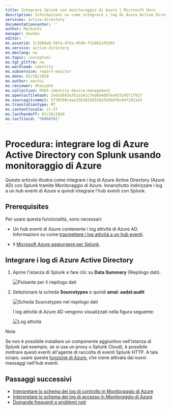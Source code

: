```yaml
---
title: Integrare Splunk con monitoraggio di Azure | Microsoft Docs
description: Informazioni su come integrare i log di Azure Active Directory con SumoLogic usando monitoraggio di Azure
services: active-directory
documentationcenter: ''
author: MarkusVi
manager: daveba
editor: ''
ms.assetid: 2c3db9a8-50fa-475a-97d8-f31082af6593
ms.service: active-directory
ms.devlang: na
ms.topic: conceptual
ms.tgt_pltfrm: na
ms.workload: identity
ms.subservice: report-monitor
ms.date: 03/10/2020
ms.author: markvi
ms.reviewer: dhanyahk
ms.collection: M365-identity-device-management
ms.openlocfilehash: 2eda3643a7b1a341c7ed664dbfea933145f1f927
ms.sourcegitcommit: 5f39f60c4ae33b20156529a765b8f8c04f181143
ms.translationtype: MT
ms.contentlocale: it-IT
ms.lasthandoff: 03/10/2020
ms.locfileid: "78968701"
---
```

# <a name="how-to-integrate-azure-active-directory-logs-with-splunk-using-azure-monitor"></a>Procedura: integrare log di Azure Active Directory con Splunk usando monitoraggio di Azure

Questo articolo illustra come integrare i log di Azure Active Directory (Azure AD) con Splunk tramite Monitoraggio di Azure. Innanzitutto indirizzare i log a un hub eventi di Azure e quindi integrare l'hub eventi con Splunk.

## <a name="prerequisites"></a>Prerequisites

Per usare questa funzionalità, sono necessari:

- Un hub eventi di Azure contenente i log attività di Azure AD. Informazioni su come [trasmettere i log attività a un hub eventi](quickstart-azure-monitor-stream-logs-to-event-hub.md). 

-  Il [Microsoft Azure aggiungere per Splunk](https://splunkbase.splunk.com/app/3757/). 

## <a name="integrate-azure-active-directory-logs"></a>Integrare i log di Azure Active Directory 

1. Aprire l'istanza di Splunk e fare clic su **Data Summary** (Riepilogo dati).

    ![Pulsante per il riepilogo dati](./media/howto-integrate-activity-logs-with-splunk/DataSummary.png)

2. Selezionare la scheda **Sourcetypes** e quindi **amal: aadal:audit**

    ![Scheda Sourcetypes nel riepilogo dati](./media/howto-integrate-activity-logs-with-splunk/sourcetypeaadal.png)

    I log attività di Azure AD vengono visualizzati nella figura seguente:

    ![Log attività](./media/howto-integrate-activity-logs-with-splunk/activitylogs.png)

> [!NOTE]
> Se non è possibile installare un componente aggiuntivo nell'istanza di Splunk (ad esempio, se si usa un proxy o Splunk Cloud), è possibile inoltrare questi eventi all'agente di raccolta di eventi Splunk HTTP. A tale scopo, usare questa [funzione di Azure](https://github.com/Microsoft/AzureFunctionforSplunkVS), che viene attivata dai nuovi messaggi nell'hub eventi. 
>

## <a name="next-steps"></a>Passaggi successivi

* [Interpretare lo schema dei log di controllo in Monitoraggio di Azure](reference-azure-monitor-audit-log-schema.md)
* [Interpretare lo schema dei log di accesso in Monitoraggio di Azure](reference-azure-monitor-sign-ins-log-schema.md)
* [Domande frequenti e problemi noti](concept-activity-logs-azure-monitor.md#frequently-asked-questions)